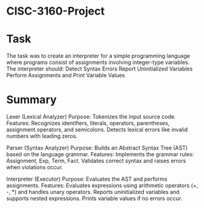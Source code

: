 # CISC-3160-Project

# Task
The task was to create an interpreter for a simple programming language where programs consist of assignments involving integer-type variables. The interpreter should:
Detect Syntax Errors
Report Uninitialized Variables
Perform Assignments and Print Variable Values

# Summary
Lexer (Lexical Analyzer)
  Purpose: Tokenizes the input source code.
  Features: Recognizes identifiers, literals, operators, parentheses, assignment operators, and semicolons. Detects lexical errors like invalid numbers with leading zeros.

Parser (Syntax Analyzer)
  Purpose: Builds an Abstract Syntax Tree (AST) based on the language grammar.
  Features: Implements the grammar rules: Assignment, Exp, Term, Fact.
  Validates correct syntax and raises errors when violations occur.

Interpreter (Executor)
  Purpose: Evaluates the AST and performs assignments.
  Features: Evaluates expressions using arithmetic operators (+, -, *) and handles unary operators.
  Reports uninitialized variables and supports nested expressions.
  Prints variable values if no errors occur.
